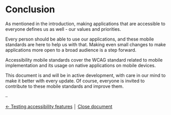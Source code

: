 # Conclusion

As mentioned in the introduction, making applications that are accessible to everyone defines us as well - our values and priorities.

Every person should be able to use our applications, and these mobile standards are here to help us with that. Making even small changes to make applications more open to a broad audience is a step forward.

Accessibility mobile standards cover the WCAG standard related to mobile implementation and its usage on native applications on mobile devices.

This document is and will be in active development, with care in our mind to make it better with every update. Of course, everyone is invited to contribute to these mobile standards and improve them.

⎯

[← Testing accessibility features](../testing/testing.md "Testing accessibility features")
│
[Close document](https://github.com/infinum/accessibility-mobile-standards "Close accessibility mobile standards document")
